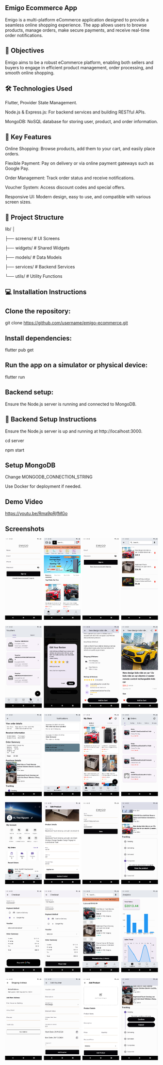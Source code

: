 ## Emigo Ecommerce App

Emigo is a multi-platform eCommerce application designed to provide a seamless online shopping experience. The app allows users to browse products, manage orders, make secure payments, and receive real-time order notifications.

## 🚀 Objectives

Emigo aims to be a robust eCommerce platform, enabling both sellers and buyers to engage in efficient product management, order processing, and smooth online shopping.

## 🛠️ Technologies Used

Flutter, Provider State Management.

Node.js & Express.js: For backend services and building RESTful APIs.

MongoDB: NoSQL database for storing user, product, and order information.

## 🌟 Key Features

Online Shopping: Browse products, add them to your cart, and easily place orders.

Flexible Payment: Pay on delivery or via online payment gateways such as Google Pay.

Order Management: Track order status and receive notifications.

Voucher System: Access discount codes and special offers.

Responsive UI: Modern design, easy to use, and compatible with various screen sizes.

## 📂 Project Structure

lib/
│

├── screens/            # UI Screens

├── widgets/            # Shared Widgets

├── models/             # Data Models

├── services/           # Backend Services

└── utils/              # Utility Functions

## 💻 Installation Instructions

## Clone the repository:

git clone https://github.com/username/emigo-ecommerce.git

## Install dependencies:

flutter pub get

## Run the app on a simulator or physical device:

flutter run

## Backend setup:

Ensure the Node.js server is running and connected to MongoDB.

## 🔧 Backend Setup Instructions

Ensure the Node.js server is up and running at http://localhost:3000.

cd server

npm start

## Setup MongoDB

Change MONGODB_CONNECTION_STRING

Use Docker for deployment if needed.

## Demo Video

https://youtu.be/Rma9pRjfMGo

## Screenshots

<p style="display: flex; flex-wrap: wrap; justify-content: space-between;">
      <img src="https://github.com/seven1106/Flutter-E-commerce-App/blob/master/ss/log.png?raw=true" style="width: 24%; margin-bottom: 20px;">
    <img src="https://github.com/seven1106/Flutter-E-commerce-App/blob/master/ss/home.png?raw=true" style="width: 24%; margin-bottom: 20px;">
      <img src="https://github.com/seven1106/Flutter-E-commerce-App/blob/master/ss/reg.png?raw=true" style="width: 24%; margin-bottom: 20px;">
    <img src="https://github.com/seven1106/Flutter-E-commerce-App/blob/master/ss/wishl.png?raw=true" style="width: 24%; margin-bottom: 20px;">
    <img src="https://github.com/seven1106/Flutter-E-commerce-App/blob/master/ss/voucher_screen.png?raw=true" style="width: 24%; margin-bottom: 20px;">
    <img src="https://github.com/seven1106/Flutter-E-commerce-App/blob/master/ss/review_dialog.png?raw=true" style="width: 24%; margin-bottom: 20px;">
    <img src="https://github.com/seven1106/Flutter-E-commerce-App/blob/master/ss/rating.png?raw=true" style="width: 24%; margin-bottom: 20px;">
    <img src="https://github.com/seven1106/Flutter-E-commerce-App/blob/master/ss/product_detail.png?raw=true" style="width: 24%; margin-bottom: 20px;">
    <img src="https://github.com/seven1106/Flutter-E-commerce-App/blob/master/ss/order_detail.png?raw=true" style="width: 24%; margin-bottom: 20px;">
    <img src="https://github.com/seven1106/Flutter-E-commerce-App/blob/master/ss/noti.png?raw=true" style="width: 24%; margin-bottom: 20px;">
    <img src="https://github.com/seven1106/Flutter-E-commerce-App/blob/master/ss/my_store.png?raw=true" style="width: 24%; margin-bottom: 20px;">
    <img src="https://github.com/seven1106/Flutter-E-commerce-App/blob/master/ss/my_order.png?raw=true" style="width: 24%; margin-bottom: 20px;">
    <img src="https://github.com/seven1106/Flutter-E-commerce-App/blob/master/ss/mu_account.png?raw=true" style="width: 24%; margin-bottom: 20px;">
    <img src="https://github.com/seven1106/Flutter-E-commerce-App/blob/master/ss/edit_product.png?raw=true" style="width: 24%; margin-bottom: 20px;">
    <img src="https://github.com/seven1106/Flutter-E-commerce-App/blob/master/ss/edit_acc_info.png?raw=true" style="width: 24%; margin-bottom: 20px;">
    <img src="https://github.com/seven1106/Flutter-E-commerce-App/blob/master/ss/customer_tracking.png?raw=true" style="width: 24%; margin-bottom: 20px;">
    <img src="https://github.com/seven1106/Flutter-E-commerce-App/blob/master/ss/checkout_gpay.png?raw=true" style="width: 24%; margin-bottom: 20px;">
    <img src="https://github.com/seven1106/Flutter-E-commerce-App/blob/master/ss/checkout_cash.png?raw=true" style="width: 24%; margin-bottom: 20px;">
    <img src="https://github.com/seven1106/Flutter-E-commerce-App/blob/master/ss/cart.png?raw=true" style="width: 24%; margin-bottom: 20px;">
    <img src="https://github.com/seven1106/Flutter-E-commerce-App/blob/master/ss/analytics_screen.png?raw=true" style="width: 24%; margin-bottom: 20px;">
    <img src="https://github.com/seven1106/Flutter-E-commerce-App/blob/master/ss/address.png?raw=true" style="width: 24%; margin-bottom: 20px;">
    <img src="https://github.com/seven1106/Flutter-E-commerce-App/blob/master/ss/add_voucher.png?raw=true" style="width: 24%; margin-bottom: 20px;">
    <img src="https://github.com/seven1106/Flutter-E-commerce-App/blob/master/ss/add_product.png?raw=true" style="width: 24%; margin-bottom: 20px;">
    <img src="https://github.com/seven1106/Flutter-E-commerce-App/blob/master/ss/ad_tracking.png?raw=true" style="width: 24%; margin-bottom: 20px;">
</p>


